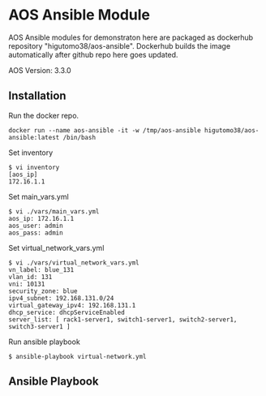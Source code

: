 # **AOS Ansible Module**

AOS Ansible modules for demonstraton here are packaged as dockerhub repository "higutomo38/aos-ansible". Dockerhub builds the image automatically after github repo here goes updated.

AOS Version: 3.3.0

## **Installation**

Run the docker repo.
```
docker run --name aos-ansible -it -w /tmp/aos-ansible higutomo38/aos-ansible:latest /bin/bash
```

Set inventory
```
$ vi inventory
[aos_ip]
172.16.1.1 
```

Set main_vars.yml
```
$ vi ./vars/main_vars.yml
aos_ip: 172.16.1.1
aos_user: admin
aos_pass: admin
```

Set virtual_network_vars.yml
```
$ vi ./vars/virtual_network_vars.yml 
vn_label: blue_131
vlan_id: 131
vni: 10131
security_zone: blue
ipv4_subnet: 192.168.131.0/24
virtual_gateway_ipv4: 192.168.131.1
dhcp_service: dhcpServiceEnabled
server_list: [ rack1-server1, switch1-server1, switch2-server1, switch3-server1 ]
```

Run ansible playbook
```
$ ansible-playbook virtual-network.yml 
```

## **Ansible Playbook**


